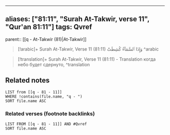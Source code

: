 
---
aliases: ["81:11", "Surah At-Takwir, verse 11", "Qur'an 81:11"]
tags: Qvref
---

parent:: [[q - At-Takwir (81)|At-Takwir]]

> [!arabic]+ Surah At-Takwir, Verse 11 (81:11)
> <span class="quran-arabic">وَإِذَا ٱلسَّمَآءُ كُشِطَتْ</span>
^arabic

> [!translation]+ Surah At-Takwir, Verse 11 (81:11) - Translation
> когда небо будет сдернуто,
^translation



## Related notes
```dataview
LIST from [[q - 81 - 11]]
WHERE !contains(file.name, "q - ")
SORT file.name ASC
```

### Related verses (footnote backlinks)
```dataview
LIST FROM [[q - 81 - 11]] AND #Qvref
SORT file.name ASC
```

